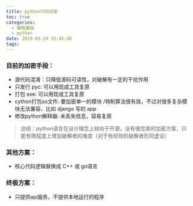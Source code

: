 ```yaml
---
title: python代码加密
toc: true
categories:
  - 编程基础
  - python
date: 2019-03-29 15:45:48
tags:
---
```




### 目前的加密手段：

- 源代码混淆：只降低源码可读性，对破解有一定的干扰作用
- 只发行 pyc: 可以用现成工具复原
- 打包 exe: 可以用现成工具复原
- cython打包so文件: 要加密单一的模块 /特制算法很有效，不过对很多复杂模块无法兼容，比如 django 写的 app
- 修改python解释器: 未丢失信息，容易复原

> 总结：python语言在设计理念上倾向于开源，没有很完美的加密方案，只能有限程度上增加破解者的难度（对于有经验的破解者形同虚设）

### 其他方案：

- 核心代码逻辑替换成 C++ 或 go语言

### 终极方案：

- 只提供api服务，不提供本地运行的程序

